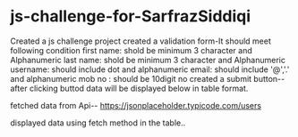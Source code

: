 # js-challenge-for-SarfrazSiddiqi

Created a js challenge project
created a validation form-It should meet following condition
first name: shold be minimum 3 character and Alphanumeric
last name: shold be minimum 3 character and Alphanumeric
username: should include dot and alphanumeric
email: should include '@','.' and alphanumeric
mob no : should be 10digit no
created a submit button--after clicking buttod data will be displayed below in table format.

fetched data from Api-- https://jsonplaceholder.typicode.com/users

displayed data using fetch method in the table..
